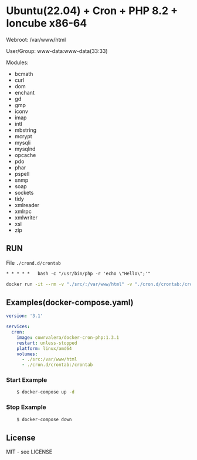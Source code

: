 # Ubuntu(22.04) + Cron + PHP 8.2 + Ioncube x86-64

Webroot: /var/www/html

User/Group: www-data:www-data(33:33)

Modules:
   - bcmath
   - curl
   - dom
   - enchant
   - gd
   - gmp
   - iconv
   - imap
   - intl
   - mbstring
   - mcrypt
   - mysqli
   - mysqlnd
   - opcache
   - pdo
   - phar
   - pspell
   - snmp
   - soap
   - sockets
   - tidy
   - xmlreader
   - xmlrpc
   - xmlwriter
   - xsl
   - zip

## RUN


File `./crond.d/crontab`
```txt
* * * * *   bash -c "/usr/bin/php -r 'echo \"Hello\";'"
```


```sh
docker run -it --rm -v "./src/:/var/www/html" -v "./cron.d/crontab:/crontab" --platform linux/amd64 cowrvalera/docker-cron-php:1.3.1
```

## Examples(docker-compose.yaml)

```yaml
version: '3.1'

services:
  cron:
    image: cowrvalera/docker-cron-php:1.3.1
    restart: unless-stopped
    platform: linux/amd64
    volumes:
      - ./src:/var/www/html
      - ./cron.d/crontab:/crontab


```

### Start Example

```sh
	$ docker-compose up -d
```


### Stop Example

```sh
	$ docker-compose down
```

## License
MIT - see LICENSE
